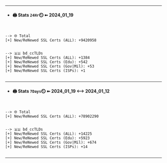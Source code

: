 

---
- #### 🖨️ **Stats** `24Hr`⏲️ ➼ 2024_01_19
```console


--> 🌐 Total
[+] New/ReNewed SSL Certs (ALL): +9420958


--> 🇧🇩 bd_ccTLDs
[+] New/ReNewed SSL Certs (ALL): +1384
[+] New/ReNewed SSL Certs (Edu): +542
[+] New/ReNewed SSL Certs (Gov|Mil): +53
[+] New/ReNewed SSL Certs (ISPs): +1


```

---
- #### 🖨️ **Stats** `7Days`⏲️ ➼ 2024_01_19 <--> 2024_01_12
```console


--> 🌐 Total
[+] New/ReNewed SSL Certs (ALL): +78902290


--> 🇧🇩 bd_ccTLDs
[+] New/ReNewed SSL Certs (ALL): +14225
[+] New/ReNewed SSL Certs (Edu): +5923
[+] New/ReNewed SSL Certs (Gov|Mil): +674
[+] New/ReNewed SSL Certs (ISPs): +14


```

---

